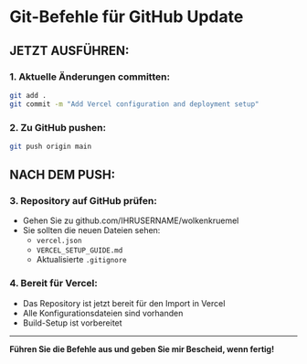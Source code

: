 # Git-Befehle für GitHub Update

## JETZT AUSFÜHREN:

### 1. Aktuelle Änderungen committen:
```bash
git add .
git commit -m "Add Vercel configuration and deployment setup"
```

### 2. Zu GitHub pushen:
```bash
git push origin main
```

## NACH DEM PUSH:

### 3. Repository auf GitHub prüfen:
- Gehen Sie zu github.com/IHRUSERNAME/wolkenkruemel
- Sie sollten die neuen Dateien sehen:
  - `vercel.json`
  - `VERCEL_SETUP_GUIDE.md`
  - Aktualisierte `.gitignore`

### 4. Bereit für Vercel:
- Das Repository ist jetzt bereit für den Import in Vercel
- Alle Konfigurationsdateien sind vorhanden
- Build-Setup ist vorbereitet

---

**Führen Sie die Befehle aus und geben Sie mir Bescheid, wenn fertig!**